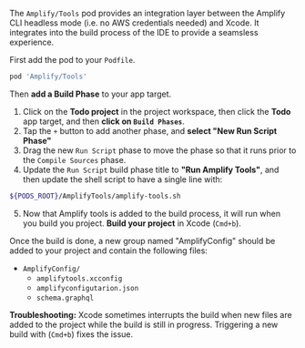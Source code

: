 The `Amplify/Tools` pod provides an integration layer between the Amplify CLI headless mode (i.e. no AWS credentials needed) and Xcode. It integrates into the build process of the IDE to provide a seamsless experience.

First add the pod to your `Podfile`.

```ruby
pod 'Amplify/Tools'
```

Then **add a Build Phase** to your app target.

1. Click on the **Todo project** in the project workspace, then click the **Todo** app target, and then **click on `Build Phases`**.
2. Tap the `+` button to add another phase, and **select "New Run Script Phase"**
3. Drag the new `Run Script` phase to move the phase so that it runs prior to the `Compile Sources` phase.
4. Update the `Run Script` build phase title to **"Run Amplify Tools"**, and then update the shell script to have a single line with:
  ```bash
  ${PODS_ROOT}/AmplifyTools/amplify-tools.sh
  ```
5.  Now that Amplify tools  is added to the build process, it will run when you build you project.  **Build your project** in Xcode (`Cmd+b`).

Once the build is done, a new group named "AmplifyConfig" should be added to your project and contain the following files:

- `AmplifyConfig/`
  - `amplifytools.xcconfig`
  - `amplifyconfigutarion.json`
  - `schema.graphql`

<amplify-callout warning>

**Troubleshooting:** Xcode sometimes interrupts the build when new files are added to the project while the build is still in progress. Triggering a new build with (`Cmd+b`) fixes the issue.

</amplify-callout>
